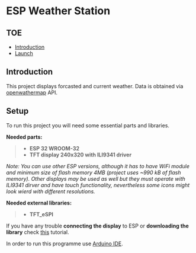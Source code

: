# ESP Weather Station

## TOE
* [Introduction](#introduction)
* [Launch](#launch)

## Introduction

This project displays forcasted and current weather. Data is obtained via [openwathermap](https://openweathermap.org/) API.

## Setup
To run this project you will need some essential parts and libraries.

  **Needed parts:**

> * **ESP 32 WROOM-32**
> * **TFT display 240x320 with ILI9341 driver**

_Note: You can use other ESP versions, although it has to have WiFi module and minimum size of flash memory 4MB (project uses ~990 kB of flash memory). Other displays may be used as well but they must operate with ILI9341 dirver and have touch functionality, nevertheless some icons might look wierd with different resolutions._

**Needed external libraries:**
> * **TFT_eSPI**

If you have any trouble **connecting the display** to ESP or **downloading the library** check [this](https://youtu.be/rq5yPJbX_uk) tutorial. 

In order to run this programme use [Arduino IDE](https://www.arduino.cc/en/software).

